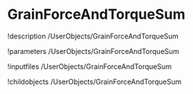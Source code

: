 <!-- MOOSE Documentation Stub: Remove this when content is added. -->

# GrainForceAndTorqueSum
!description /UserObjects/GrainForceAndTorqueSum

!parameters /UserObjects/GrainForceAndTorqueSum

!inputfiles /UserObjects/GrainForceAndTorqueSum

!childobjects /UserObjects/GrainForceAndTorqueSum
